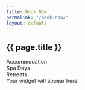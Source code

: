 ```yaml
---
title: Book Now
permalink: "/book-now/"
layout: default
---
```


<section id="book-now">
  <div class="about">
    <h2>{{ page.title }}</h2>
  </div>

  <div class="booking-toggle flex">
    <div class="btn accomodation-button active-btn">Accommodation</div>
    <div class="btn spa-button">Spa Days</div>
    <div class="btn Retreats-button">Retreats</div>
  </div>

  <div class="platform booking-cal active">
    <div
      data-calendar-key="E55755E8B4F2753BF0525E801AA3DDE4932565249BE8DE0E1A4179AD7D69345D170EEF11BFBC38B3A7A51585C16A08CFEC6525BEA3AB1235"
      data-calendar-departure-picker="true"
      data-calendar-mobile-grid="true"
    >
      Your widget will appear here.
    </div>
    <script src="https://secure.supercontrol.co.uk/components/embed.js"></script>
  </div>

  <div class="platform booking-spa">
    <iframe
      src="https://www.supersaas.com/schedule/IntheStix/Spa_Days?view=free"
      width="100%"
      height="800"
    ></iframe>
  </div>

  <div class="platform booking-retreats">
    <iframe
      src="https://www.supersaas.com/schedule/IntheStix/retreats?view=free"
      width="100%"
      height="800"
    ></iframe>
  </div>
</section>

<style>
  .platform {
    display: none;
  }
  .platform.active {
    display: block;
  }
</style>

<script src="/assets/js/booking-toggle.js"></script>
